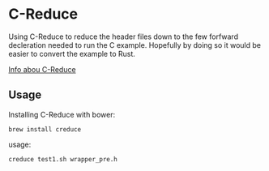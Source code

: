 # C-Reduce

Using C-Reduce to reduce the header files down to the few forfward decleration needed to run the C example.
Hopefully by doing so it would be easier to convert the example to Rust.

[Info abou C-Reduce](https://embed.cs.utah.edu/creduce/using/)

## Usage

Installing C-Reduce with bower:

```
brew install creduce
```

usage:

```
creduce test1.sh wrapper_pre.h
```
